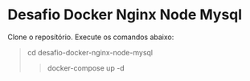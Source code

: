 # Desafio Docker Nginx Node Mysql

Clone o reposítório. Execute os comandos abaixo:

  <blockquote>cd desafio-docker-nginx-node-mysql
  <blockquote>docker-compose up -d
